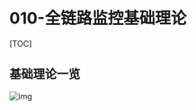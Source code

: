 # 010-全链路监控基础理论

[TOC]

## 基础理论一览

![img](http://processon.com/chart_image/60521d161e0853179f663005.png)

